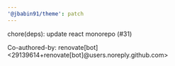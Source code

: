 ```yaml
---
'@jbabin91/theme': patch
---
```


chore(deps): update react monorepo (#31)

Co-authored-by: renovate[bot] <29139614+renovate[bot]@users.noreply.github.com>

